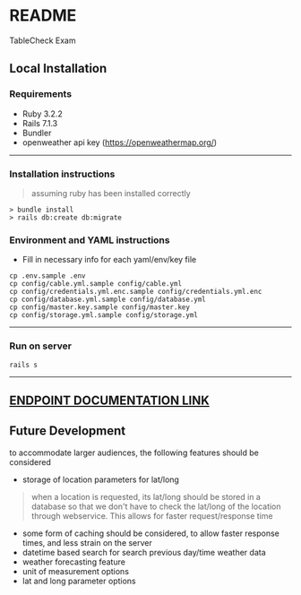 # README
TableCheck Exam

## Local Installation
### Requirements
- Ruby 3.2.2
- Rails 7.1.3
- Bundler
- openweather api key (https://openweathermap.org/)
---
### Installation instructions
> assuming ruby has been installed correctly

```
> bundle install
> rails db:create db:migrate
```

### Environment and YAML instructions
- Fill in necessary info for each yaml/env/key file
```
cp .env.sample .env
cp config/cable.yml.sample config/cable.yml
cp config/credentials.yml.enc.sample config/credentials.yml.enc
cp config/database.yml.sample config/database.yml
cp config/master.key.sample config/master.key
cp config/storage.yml.sample config/storage.yml
```

---
### Run on server
`rails s`

---
## [ENDPOINT DOCUMENTATION LINK](https://github.com/dyao0803/tablecheck_exam1/blob/main/README_ENDPOINT.md)

## Future Development
to accommodate larger audiences, the following features should be considered
- storage of location parameters for lat/long
> when a location is requested, its lat/long should be stored in a database so that we don't have to check the lat/long of the location through webservice. This allows for faster request/response time
- some form of caching should be considered, to allow faster response times, and less strain on the server
- datetime based search for search previous day/time weather data
- weather forecasting feature
- unit of measurement options
- lat and long parameter options